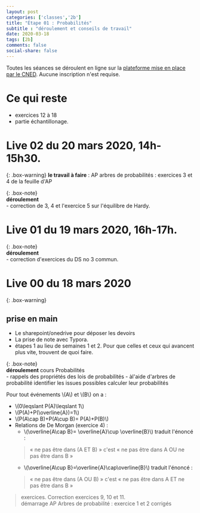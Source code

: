 ```yaml
---
layout: post 
categories: ['classes','2b']
title: "Étape 01 : Probabilités"
subtitle : "déroulement et conseils de travail"
date: 2020-03-18
tags: [2b]
comments: false
social-share: false
---
```

Toutes les séances se déroulent en ligne sur la [plateforme mise en place par le CNED](https://eu.bbcollab.com/guest/440d3eb8417a4beca73b2be705cbd574). Aucune inscription n'est requise.

# Ce qui reste 
- exercices 12 à 18
- partie échantillonage.

# Live 02 du 20 mars 2020, 14h-15h30.  [<i class="fab fa-youtube"></i>](https://youtu.be/XuUcF9Nxx00)

{: .box-warning} 
**le travail à faire** :  AP arbres de probabilités : exercices 3 et 4 de la feuille d'AP  


{: .box-note}   
**déroulement**  
	- correction de 3, 4 et l'exercice 5 sur l'équilibre de Hardy. 

# Live 01 du 19 mars 2020, 16h-17h. [<i class="fab fa-youtube"></i>](https://youtu.be/s434Q1KAwBM)

{: .box-note}   
**déroulement**  
	- correction d'exercices du DS no 3 commun. 
 
# Live 00 du 18 mars 2020

{: .box-warning}
## prise en main
- Le sharepoint/onedrive pour déposer les devoirs
- La prise de note avec Typora.
- étapes 1 au lieu de semaines 1 et 2. Pour que celles et ceux qui avancent plus vite, trouvent de quoi faire.


{: .box-note}   
**déroulement** cours Probabilités  
	- rappels des propriétés des lois de probabilités
	- àl'aide d'arbres de probabilité identifier les issues possibles calculer leur probabilités
	
Pour tout événements \\(A\\)  et \\(B\\) on a :
-   \\(0\leqslant P(A)\leqslant 1\\)
-   \\(P(A)+P(\overline{A})=1\\)
-   \\(P(A\cap B)+P(A\cup B)= P(A)+P(B)\\)
-   Relations de De Morgan (exercice 4) :
	-   \\(\overline{A\cap B}= \overline{A}\cup \overline{B}\\) traduit l'énoncé :  
	> &laquo;	ne pas être dans (A ET B) &raquo;	c'est &laquo;	ne pas être dans A OU ne pas être dans B &raquo;
	-   \\(\overline{A\cup B}=\overline{A}\cap\overline{B}\\)  traduit l'énoncé : 
	> &laquo;	ne pas être dans (A OU B) &raquo; c'est &laquo;	 ne pas être dans A ET ne pas être dans B &raquo;

> exercices. 
> Correction exercices 9, 10 et 11.  
> démarrage AP Arbres de probabilité :  exercice 1 et 2 corrigés  




